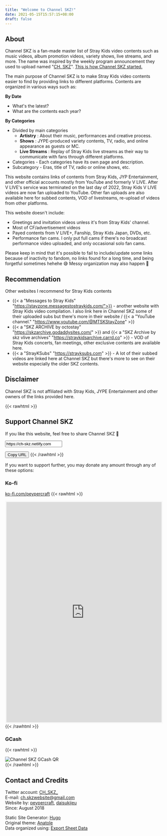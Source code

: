 ```yaml
---
title: "Welcome to Channel SKZ!"
date: 2021-05-15T15:57:15+08:00
draft: false
---
```

## About
Channel SKZ is a fan-made master list of Stray Kids video contents such as music videos, album promotion videos, variety shows, live streams, and more. The name was inspired by the weekly program announcement they used to upload named  "[CH. SKZ](https://twitter.com/Stray_Kids/status/1142734078518558721)". [This is how Channel SKZ started.](/site-update/startline/)

The main purpose of Channel SKZ is to make Stray Kids video contents easier to find by providing links to different platforms. Contents are organized in various ways such as:

**By Date**
* What's the latest?
* What are the contents each year?

**By Categories**
* Divided by main categories
  - **Artistry** : About their music, performances and creative process.
  - **Shows** : JYPE-produced variety contents, TV, radio, and online appearance as guests or MC.
  - **Live Streams** : Replay of Stray Kids live streams as their way to communicate with fans through different platforms.
* Categories - Each categories have its own page and description.
* Subcategory - Eras, title of TV, radio or online shows, etc.

This website contains links of contents from Stray Kids, JYP Entertainment, and other official accounts mostly from YouTube and formerly V LIVE. After V LIVE's service was terminated on the last day of 2022, Stray Kids V LIVE videos are now fan uploaded to YouTube. Other fan uploads are also available here for subbed contents, VOD of livestreams, re-upload of videos from other platforms.

This website doesn't include:
* Greetings and invitation videos unless it's from Stray Kids' channel.
* Most of CF/advertisement videos
* Payed contents from V LIVE+, Fanship, Stray Kids Japan, DVDs, etc.
* Performance fan cams. I only put full cams if there's no broadcast performance video uploaded, and only occasional solo fan cams.

Please keep in mind that it's possible to fail to include/update some links because of inactivity to fandom, no links found for a long time, and being forgetful sometimes hehehe 😅 Messy organization may also happen 😬


## Recommendation
Other websites I recommend for Stray Kids contents
* {{< a "Messages to Stray Kids" "https://stayzone.messagestostraykids.com/">}} - another website with Stray Kids video compilation. I also link here in Channel SKZ some of their uploaded subs but there's more in their website / {{< a "YouTube channel." "https://www.youtube.com/@MTSKStayZone" >}}
* {{< a "SKZ ARCHIVE by octostay" "https://skzarchive.godaddysites.com/" >}}
and {{< a "SKZ Archive by skz vlive archives" "https://straykidsarchive.carrd.co" >}} - VOD of Stray Kids concerts, fan meetings, other exclusive contents are available here.  
* {{< a "StrayKSubs" "https://strayksubs.com" >}} - A lot of their subbed videos are linked here at Channel SKZ but there's more to see on their website especially the older SKZ contents.



## Disclaimer
Channel SKZ is not affiliated with Stray Kids, JYPE Entertainment and other owners of the links provided here.

{{< rawhtml >}}
<h2 id="support">Support Channel SKZ</h2>
<p>If you like this website, feel free to share Channel SKZ 🥰</p>

<input type="text" value="https://ch-skz.netlify.com" id="site-url">

<button onclick="copyText()">Copy URL</button>
{{< /rawhtml >}}

If you want to support further, you may donate any amount through any of these options:
### Ko-fi
[ko-fi.com/peypercraft](https://ko-fi.com/peypercraft)
{{< rawhtml >}}
  <iframe id='kofiframe' src='https://ko-fi.com/peypercraft/?hidefeed=true&widget=true&embed=true&preview=true' style='border:none;width:100%;padding:4px;background:#f9f9f9;' height='712' title='peypercraft'></iframe>
{{< /rawhtml >}}

### GCash
{{< rawhtml >}}
  <div class="md-img">
    <img src="/images/chskzgcash.png" alt="Channel SKZ GCash QR" />
  </div>
{{< /rawhtml >}}

## Contact and Credits
Twitter account: [CH_SKZ_](https://twitter.com/CH_SKZ_) \
E-mail: ch.skzwebsite@gmail.com \
Website by: [peypercraft](https://twitter.com/peypercraft), [daisukijeu](https://twitter.com/daisukijeu) \
Since: August 2018

Static Site Generator: [Hugo](https://gohugo.io/) \
Original theme: [Anatole](https://themes.gohugo.io/anatole/) \
Data organized using: [Export Sheet Data](https://workspace.google.com/marketplace/app/export_sheet_data/903838927001)
